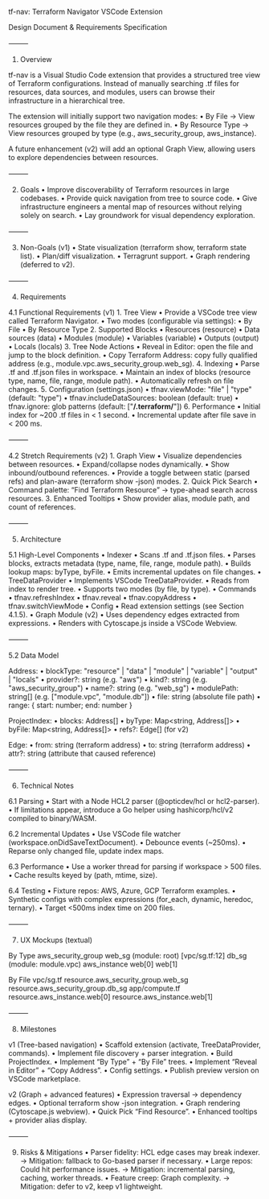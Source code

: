 tf-nav: Terraform Navigator VSCode Extension

Design Document & Requirements Specification

⸻

1. Overview

tf-nav is a Visual Studio Code extension that provides a structured tree view of Terraform configurations. Instead of manually searching .tf files for resources, data sources, and modules, users can browse their infrastructure in a hierarchical tree.

The extension will initially support two navigation modes:
• By File → View resources grouped by the file they are defined in.
• By Resource Type → View resources grouped by type (e.g., aws_security_group, aws_instance).

A future enhancement (v2) will add an optional Graph View, allowing users to explore dependencies between resources.

⸻

2. Goals
   • Improve discoverability of Terraform resources in large codebases.
   • Provide quick navigation from tree to source code.
   • Give infrastructure engineers a mental map of resources without relying solely on search.
   • Lay groundwork for visual dependency exploration.

⸻

3. Non-Goals (v1)
   • State visualization (terraform show, terraform state list).
   • Plan/diff visualization.
   • Terragrunt support.
   • Graph rendering (deferred to v2).

⸻

4. Requirements

4.1 Functional Requirements (v1) 1. Tree View
• Provide a VSCode tree view called Terraform Navigator.
• Two modes (configurable via settings):
• By File
• By Resource Type 2. Supported Blocks
• Resources (resource)
• Data sources (data)
• Modules (module)
• Variables (variable)
• Outputs (output)
• Locals (locals) 3. Tree Node Actions
• Reveal in Editor: open the file and jump to the block definition.
• Copy Terraform Address: copy fully qualified address (e.g., module.vpc.aws_security_group.web_sg). 4. Indexing
• Parse .tf and .tf.json files in workspace.
• Maintain an index of blocks (resource type, name, file, range, module path).
• Automatically refresh on file changes. 5. Configuration (settings.json)
• tfnav.viewMode: "file" | "type" (default: "type")
• tfnav.includeDataSources: boolean (default: true)
• tfnav.ignore: glob patterns (default: ["**/.terraform/**"]) 6. Performance
• Initial index for ~200 .tf files in < 1 second.
• Incremental update after file save in < 200 ms.

⸻

4.2 Stretch Requirements (v2) 1. Graph View
• Visualize dependencies between resources.
• Expand/collapse nodes dynamically.
• Show inbound/outbound references.
• Provide a toggle between static (parsed refs) and plan-aware (terraform show -json) modes. 2. Quick Pick Search
• Command palette: “Find Terraform Resource” → type-ahead search across resources. 3. Enhanced Tooltips
• Show provider alias, module path, and count of references.

⸻

5. Architecture

5.1 High-Level Components
• Indexer
• Scans .tf and .tf.json files.
• Parses blocks, extracts metadata (type, name, file, range, module path).
• Builds lookup maps: byType, byFile.
• Emits incremental updates on file changes.
• TreeDataProvider
• Implements VSCode TreeDataProvider<T>.
• Reads from index to render tree.
• Supports two modes (by file, by type).
• Commands
• tfnav.refreshIndex
• tfnav.reveal
• tfnav.copyAddress
• tfnav.switchViewMode
• Config
• Read extension settings (see Section 4.1.5).
• Graph Module (v2)
• Uses dependency edges extracted from expressions.
• Renders with Cytoscape.js inside a VSCode Webview.

⸻

5.2 Data Model

Address:
• blockType: "resource" | "data" | "module" | "variable" | "output" | "locals"
• provider?: string (e.g. "aws")
• kind?: string (e.g. "aws_security_group")
• name?: string (e.g. "web_sg")
• modulePath: string[] (e.g. ["module.vpc", "module.db"])
• file: string (absolute file path)
• range: { start: number; end: number }

ProjectIndex:
• blocks: Address[]
• byType: Map<string, Address[]>
• byFile: Map<string, Address[]>
• refs?: Edge[] (for v2)

Edge:
• from: string (terraform address)
• to: string (terraform address)
• attr?: string (attribute that caused reference)

⸻

6. Technical Notes

6.1 Parsing
• Start with a Node HCL2 parser (@opticdev/hcl or hcl2-parser).
• If limitations appear, introduce a Go helper using hashicorp/hcl/v2 compiled to binary/WASM.

6.2 Incremental Updates
• Use VSCode file watcher (workspace.onDidSaveTextDocument).
• Debounce events (~250ms).
• Reparse only changed file, update index maps.

6.3 Performance
• Use a worker thread for parsing if workspace > 500 files.
• Cache results keyed by (path, mtime, size).

6.4 Testing
• Fixture repos: AWS, Azure, GCP Terraform examples.
• Synthetic configs with complex expressions (for_each, dynamic, heredoc, ternary).
• Target <500ms index time on 200 files.

⸻

7. UX Mockups (textual)

By Type
aws_security_group
web_sg (module: root) [vpc/sg.tf:12]
db_sg (module: module.vpc)
aws_instance
web[0]
web[1]

By File
vpc/sg.tf
resource.aws_security_group.web_sg
resource.aws_security_group.db_sg
app/compute.tf
resource.aws_instance.web[0]
resource.aws_instance.web[1]

⸻

8. Milestones

v1 (Tree-based navigation)
• Scaffold extension (activate, TreeDataProvider, commands).
• Implement file discovery + parser integration.
• Build ProjectIndex.
• Implement “By Type” + “By File” trees.
• Implement “Reveal in Editor” + “Copy Address”.
• Config settings.
• Publish preview version on VSCode marketplace.

v2 (Graph + advanced features)
• Expression traversal → dependency edges.
• Optional terraform show -json integration.
• Graph rendering (Cytoscape.js webview).
• Quick Pick “Find Resource”.
• Enhanced tooltips + provider alias display.

⸻

9. Risks & Mitigations
   • Parser fidelity: HCL edge cases may break indexer.
   → Mitigation: fallback to Go-based parser if necessary.
   • Large repos: Could hit performance issues.
   → Mitigation: incremental parsing, caching, worker threads.
   • Feature creep: Graph complexity.
   → Mitigation: defer to v2, keep v1 lightweight.
